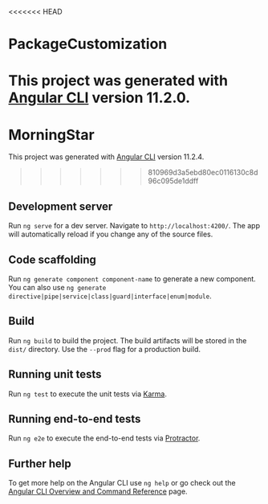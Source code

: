 <<<<<<< HEAD
# PackageCustomization

This project was generated with [Angular CLI](https://github.com/angular/angular-cli) version 11.2.0.
=======
# MorningStar

This project was generated with [Angular CLI](https://github.com/angular/angular-cli) version 11.2.4.
>>>>>>> 810969d3a5ebd80ec0116130c8d96c095de1ddff

## Development server

Run `ng serve` for a dev server. Navigate to `http://localhost:4200/`. The app will automatically reload if you change any of the source files.

## Code scaffolding

Run `ng generate component component-name` to generate a new component. You can also use `ng generate directive|pipe|service|class|guard|interface|enum|module`.

## Build

Run `ng build` to build the project. The build artifacts will be stored in the `dist/` directory. Use the `--prod` flag for a production build.

## Running unit tests

Run `ng test` to execute the unit tests via [Karma](https://karma-runner.github.io).

## Running end-to-end tests

Run `ng e2e` to execute the end-to-end tests via [Protractor](http://www.protractortest.org/).

## Further help

To get more help on the Angular CLI use `ng help` or go check out the [Angular CLI Overview and Command Reference](https://angular.io/cli) page.

